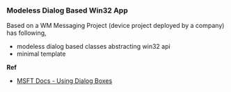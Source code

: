 ### Modeless Dialog Based Win32 App
Based on a WM Messaging Project (device project deployed by a company) has following,
- modeless dialog based classes abstracting win32 api
- minimal template

**Ref**  
- [MSFT Docs - Using Dialog Boxes](https://learn.microsoft.com/en-us/windows/win32/dlgbox/using-dialog-boxes#creating-a-modal-dialog-box)
